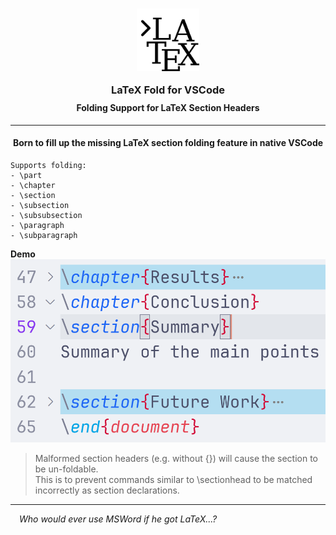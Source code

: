 <h3 align="center" style="margin-bottom: -10px">
	<img src="https://raw.githubusercontent.com/CarbonicSoda/vscode-latex-fold/master/media/icon.png" width="100" alt="LaTeX Fold Icon">
	<p></p>
	LaTeX Fold for VSCode
</h3>
<h4 align="center">Folding Support for LaTeX Section Headers</h4>

---

<h4 align="center">Born to fill up the missing LaTeX section folding feature in native VSCode</h5>

    Supports folding:
    - \part
    - \chapter
    - \section
    - \subsection
    - \subsubsection
    - \paragraph
	- \subparagraph

**Demo**
![Demo](https://github.com/CarbonicSoda/vscode-latex-fold/blob/master/media/demo.png?raw=true)

> Malformed section headers (e.g. without {}) will cause the section to be un-foldable.  
> This is to prevent commands similar to \sectionhead to be matched incorrectly as section declarations.

---
<p>

*&emsp;Who would ever use MSWord if he got LaTeX...?*